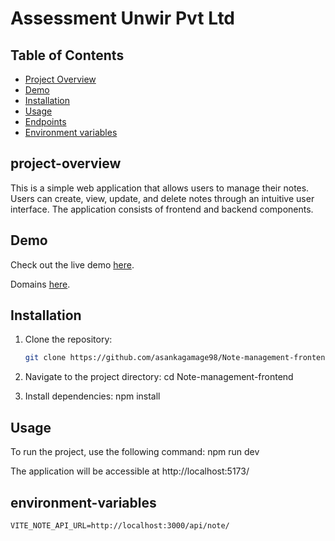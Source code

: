 # Assessment Unwir Pvt Ltd


## Table of Contents

- [Project Overview](#project-overview)
- [Demo](#demo)
- [Installation](#installation)
- [Usage](#usage)
- [Endpoints](#endpoints)
- [Environment variables](#environment-variables)


## project-overview
This is a simple web application that allows users to manage their notes. Users can create, view, update, and delete notes through an intuitive user interface. The application consists of frontend and backend components.

## Demo
Check out the live demo
[here](https://note-management-frontend.vercel.app/).

Domains
[here](https://vercel.com/asankagamage98s-projects/note-management-frontend/6TT7VSQ7wBm9ejNAC3focnh68ZKv).



## Installation

1. Clone the repository:

   ```bash
   git clone https://github.com/asankagamage98/Note-management-frontend.git

2. Navigate to the project directory:
    cd Note-management-frontend

3. Install dependencies:
    npm install


## Usage
To run the project, use the following command:
    npm run dev

The application will be accessible at http://localhost:5173/


## environment-variables

```
VITE_NOTE_API_URL=http://localhost:3000/api/note/

```
